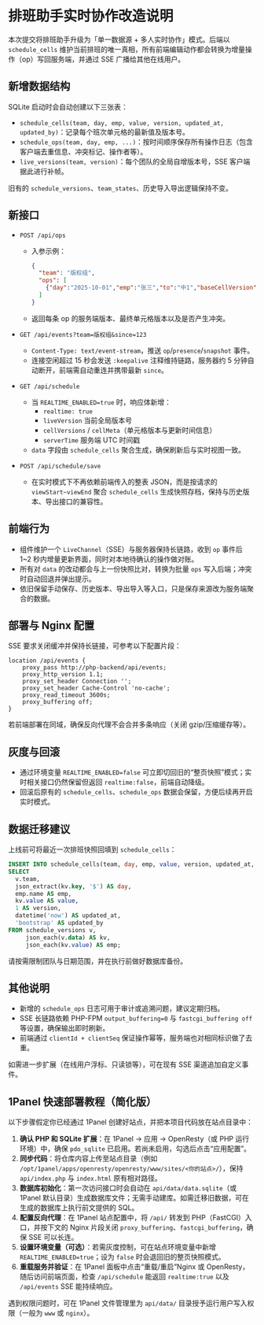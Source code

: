 # 排班助手实时协作改造说明

本次提交将排班助手升级为「单一数据源 + 多人实时协作」模式。后端以 `schedule_cells` 维护当前排班的唯一真相，所有前端编辑动作都会转换为增量操作（op）写回服务端，并通过 SSE 广播给其他在线用户。

## 新增数据结构

SQLite 启动时会自动创建以下三张表：

- `schedule_cells(team, day, emp, value, version, updated_at, updated_by)`：记录每个班次单元格的最新值及版本号。
- `schedule_ops(team, day, emp, ...)`：按时间顺序保存所有操作日志（包含客户端去重信息、冲突标记、操作者等）。
- `live_versions(team, version)`：每个团队的全局自增版本号，SSE 客户端据此进行补帧。

旧有的 `schedule_versions`、`team_states`、历史导入导出逻辑保持不变。

## 新接口

- `POST /api/ops`
  - 入参示例：
    ```json
    {
      "team": "版权组",
      "ops": [
        {"day":"2025-10-01","emp":"张三","to":"中1","baseCellVersion":12,"clientId":"web#u1","clientSeq":101}
      ]
    }
    ```
  - 返回每条 op 的服务端版本、最终单元格版本以及是否产生冲突。

- `GET /api/events?team=版权组&since=123`
  - `Content-Type: text/event-stream`，推送 `op`/`presence`/`snapshot` 事件。
  - 连接空闲超过 15 秒会发送 `:keepalive` 注释维持链路，服务器约 5 分钟自动断开，前端需自动重连并携带最新 `since`。

- `GET /api/schedule`
  - 当 `REALTIME_ENABLED=true` 时，响应体新增：
    - `realtime: true`
    - `liveVersion` 当前全局版本号
    - `cellVersions` / `cellMeta`（单元格版本与更新时间信息）
    - `serverTime` 服务端 UTC 时间戳
  - `data` 字段由 `schedule_cells` 聚合生成，确保刷新后与实时视图一致。

- `POST /api/schedule/save`
  - 在实时模式下不再依赖前端传入的整表 JSON，而是按请求的 `viewStart~viewEnd` 聚合 `schedule_cells` 生成快照存档，保持与历史版本、导出接口的兼容性。

## 前端行为

- 组件维护一个 `LiveChannel`（SSE）与服务器保持长链路，收到 `op` 事件后 1~2 秒内增量更新界面，同时对本地待确认的操作做对账。
- 所有对 `data` 的改动都会与上一份快照比对，转换为批量 `ops` 写入后端；冲突时自动回退并弹出提示。
- 依旧保留手动保存、历史版本、导出导入等入口，只是保存来源改为服务端聚合的数据。

## 部署与 Nginx 配置

SSE 要求关闭缓冲并保持长链接，可参考以下配置片段：

```nginx
location /api/events {
    proxy_pass http://php-backend/api/events;
    proxy_http_version 1.1;
    proxy_set_header Connection '';
    proxy_set_header Cache-Control 'no-cache';
    proxy_read_timeout 3600s;
    proxy_buffering off;
}
```

若前端部署在同域，确保反向代理不会合并多条响应（关闭 gzip/压缩缓存等）。

## 灰度与回滚

- 通过环境变量 `REALTIME_ENABLED=false` 可立即切回旧的“整页快照”模式；实时相关接口仍然保留但返回 `realtime:false`，前端自动降级。
- 回滚后原有的 `schedule_cells`、`schedule_ops` 数据会保留，方便后续再开启实时模式。

## 数据迁移建议

上线前可将最近一次排班快照回填到 `schedule_cells`：

```sql
INSERT INTO schedule_cells(team, day, emp, value, version, updated_at, updated_by)
SELECT
  v.team,
  json_extract(kv.key, '$') AS day,
  emp.name AS emp,
  kv.value AS value,
  1 AS version,
  datetime('now') AS updated_at,
  'bootstrap' AS updated_by
FROM schedule_versions v,
     json_each(v.data) AS kv,
     json_each(kv.value) AS emp;
```

请按需限制团队与日期范围，并在执行前做好数据库备份。

## 其他说明

- 新增的 `schedule_ops` 日志可用于审计或追溯问题，建议定期归档。
- SSE 长链路依赖 PHP-FPM `output_buffering=0` 与 `fastcgi_buffering off` 等设置，确保输出即时刷新。
- 前端通过 `clientId + clientSeq` 保证操作幂等，服务端也对相同标识做了去重。

如需进一步扩展（在线用户浮标、只读锁等），可在现有 SSE 渠道追加自定义事件。

## 1Panel 快速部署教程（简化版）

以下步骤假定你已经通过 1Panel 创建好站点，并把本项目代码放在站点目录中：

1. **确认 PHP 和 SQLite 扩展**：在 1Panel → 应用 → OpenResty（或 PHP 运行环境）中，确保 `pdo_sqlite` 已启用。若尚未启用，勾选后点击“应用配置”。
2. **同步代码**：将仓库内容上传至站点目录（例如 `/opt/1panel/apps/openresty/openresty/www/sites/<你的站点>/`），保持 `api/index.php` 与 `index.html` 原有相对路径。
3. **数据库初始化**：第一次访问接口时会自动在 `api/data/data.sqlite`（或 1Panel 默认目录）生成数据库文件；无需手动建库。如需迁移旧数据，可在生成的数据库上执行前文提供的 SQL。
4. **配置反向代理**：在 1Panel 站点配置中，将 `/api/` 转发到 PHP（FastCGI）入口，并按下文的 Nginx 片段关闭 `proxy_buffering`、`fastcgi_buffering`，确保 SSE 可以长连。
5. **设置环境变量（可选）**：若需灰度控制，可在站点环境变量中新增 `REALTIME_ENABLED=true`；设为 `false` 时会退回旧的整页快照模式。
6. **重载服务并验证**：在 1Panel 面板中点击“重载/重启”Nginx 或 OpenResty，随后访问前端页面，检查 `/api/schedule` 能返回 `realtime:true` 以及 `/api/events` SSE 能持续响应。

遇到权限问题时，可在 1Panel 文件管理里为 `api/data/` 目录授予运行用户写入权限（一般为 `www` 或 `nginx`）。
